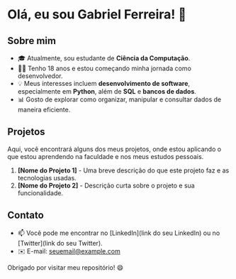 # Olá, eu sou Gabriel Ferreira! 👋

## Sobre mim
- 🎓 Atualmente, sou estudante de **Ciência da Computação**.
- 👨‍💻 Tenho 18 anos e estou começando minha jornada como desenvolvedor.
- 💡 Meus interesses incluem **desenvolvimento de software**, especialmente em **Python**, além de **SQL** e **bancos de dados**.
- 📊 Gosto de explorar como organizar, manipular e consultar dados de maneira eficiente.

## Projetos
Aqui, você encontrará alguns dos meus projetos, onde estou aplicando o que estou aprendendo na faculdade e nos meus estudos pessoais.

1. **[Nome do Projeto 1]** - Uma breve descrição do que este projeto faz e as tecnologias usadas.
2. **[Nome do Projeto 2]** - Descrição curta sobre o projeto e sua funcionalidade.

## Contato
- 📫 Você pode me encontrar no [LinkedIn](link do seu LinkedIn) ou no [Twitter](link do seu Twitter).
- ✉️ E-mail: seuemail@example.com

Obrigado por visitar meu repositório! 😄

